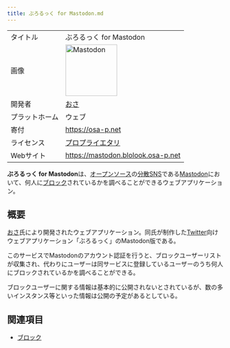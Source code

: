 ```yaml
---
title: ぶろるっく for Mastodon.md
---
```

<div>

|                |                                                                                                                                                                                                                                                                                                        |
|----------------|--------------------------------------------------------------------------------------------------------------------------------------------------------------------------------------------------------------------------------------------------------------------------------------------------------|
| タイトル       | ぶろるっく for Mastodon                                                                                                                                                                                                                                                                                |
| 画像           | [<img src="/images/thumb/0/00/Mastodon_logo.png/120px-Mastodon_logo.png" srcset="/images/thumb/0/00/Mastodon_logo.png/180px-Mastodon_logo.png 1.5x, /images/0/00/Mastodon_logo.png 2x" width="120" height="120" alt="Mastodon" />](/%E3%83%95%E3%82%A1%E3%82%A4%E3%83%AB:Mastodon_logo.png "Mastodon") |
| 開発者         | [おさ](/%E3%81%8A%E3%81%95 "おさ")                                                                                                                                                                                                                                                                     |
| プラットホーム | ウェブ                                                                                                                                                                                                                                                                                                 |
| 寄付           | <a href="https://osa-p.net" rel="nofollow">https://osa-p.net</a>                                                                                                                                                                                                                                       |
| ライセンス     | [プロプライエタリ](/%E3%83%97%E3%83%AD%E3%83%97%E3%83%A9%E3%82%A4%E3%82%A8%E3%82%BF%E3%83%AA "プロプライエタリ")                                                                                                                                                                                       |
| Webサイト      | <a href="https://mastodon.blolook.osa-p.net" rel="nofollow">https://mastodon.blolook.osa-p.net</a>                                                                                                                                                                                                     |

  
**ぶろるっく for Mastodon**は、[オープンソース](/%E3%82%AA%E3%83%BC%E3%83%97%E3%83%B3%E3%82%BD%E3%83%BC%E3%82%B9 "オープンソース")の[分散SNS](/%E5%88%86%E6%95%A3SNS "分散SNS")である[Mastodon](/Mastodon "Mastodon")において、何人に[ブロック](/%E3%83%96%E3%83%AD%E3%83%83%E3%82%AF "ブロック")されているかを調べることができるウェブアプリケーション。

## 概要

[おさ](/%E3%81%8A%E3%81%95 "おさ")氏により開発されたウェブアプリケーション。同氏が制作した[Twitter](/Twitter "Twitter")向けウェブアプリケーション「ぶろるっく」のMastodon版である。

このサービスでMastodonのアカウント認証を行うと、ブロックユーザーリストが収集され、代わりにユーザーは同サービスに登録しているユーザーのうち何人にブロックされているかを調べることができる。

ブロックユーザーに関する情報は基本的に公開されないとされているが、数の多いインスタンス等といった情報は公開の予定があるとしている。

## 関連項目

-   [ブロック](/%E3%83%96%E3%83%AD%E3%83%83%E3%82%AF "ブロック")

</div>
